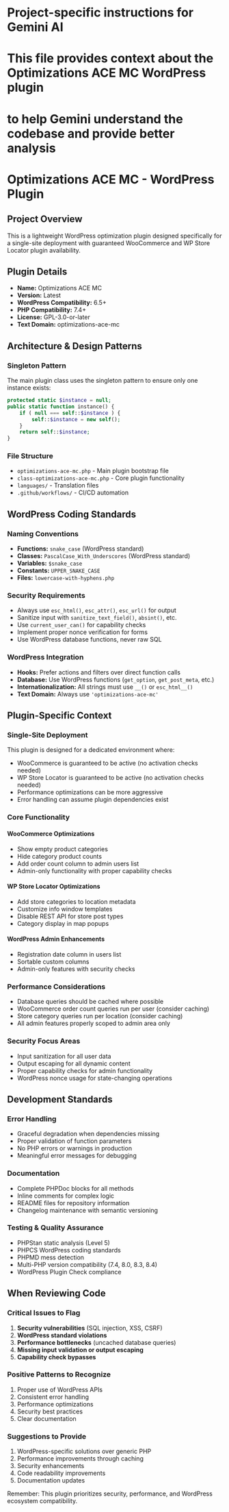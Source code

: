 # Project-specific instructions for Gemini AI
# This file provides context about the Optimizations ACE MC WordPress plugin
# to help Gemini understand the codebase and provide better analysis

# Optimizations ACE MC - WordPress Plugin

## Project Overview
This is a lightweight WordPress optimization plugin designed specifically for a single-site deployment with guaranteed WooCommerce and WP Store Locator plugin availability.

## Plugin Details
- **Name:** Optimizations ACE MC
- **Version:** Latest
- **WordPress Compatibility:** 6.5+
- **PHP Compatibility:** 7.4+
- **License:** GPL-3.0-or-later
- **Text Domain:** optimizations-ace-mc

## Architecture & Design Patterns

### Singleton Pattern
The main plugin class uses the singleton pattern to ensure only one instance exists:
```php
protected static $instance = null;
public static function instance() {
    if ( null === self::$instance ) {
        self::$instance = new self();
    }
    return self::$instance;
}
```

### File Structure
- `optimizations-ace-mc.php` - Main plugin bootstrap file
- `class-optimizations-ace-mc.php` - Core plugin functionality
- `languages/` - Translation files
- `.github/workflows/` - CI/CD automation

## WordPress Coding Standards

### Naming Conventions
- **Functions:** `snake_case` (WordPress standard)
- **Classes:** `PascalCase_With_Underscores` (WordPress standard)
- **Variables:** `$snake_case`
- **Constants:** `UPPER_SNAKE_CASE`
- **Files:** `lowercase-with-hyphens.php`

### Security Requirements
- Always use `esc_html()`, `esc_attr()`, `esc_url()` for output
- Sanitize input with `sanitize_text_field()`, `absint()`, etc.
- Use `current_user_can()` for capability checks
- Implement proper nonce verification for forms
- Use WordPress database functions, never raw SQL

### WordPress Integration
- **Hooks:** Prefer actions and filters over direct function calls
- **Database:** Use WordPress functions (`get_option`, `get_post_meta`, etc.)
- **Internationalization:** All strings must use `__()` or `esc_html__()`
- **Text Domain:** Always use `'optimizations-ace-mc'`

## Plugin-Specific Context

### Single-Site Deployment
This plugin is designed for a dedicated environment where:
- WooCommerce is guaranteed to be active (no activation checks needed)
- WP Store Locator is guaranteed to be active (no activation checks needed)
- Performance optimizations can be more aggressive
- Error handling can assume plugin dependencies exist

### Core Functionality

#### WooCommerce Optimizations
- Show empty product categories
- Hide category product counts
- Add order count column to admin users list
- Admin-only functionality with proper capability checks

#### WP Store Locator Optimizations  
- Add store categories to location metadata
- Customize info window templates
- Disable REST API for store post types
- Category display in map popups

#### WordPress Admin Enhancements
- Registration date column in users list
- Sortable custom columns
- Admin-only features with security checks

### Performance Considerations
- Database queries should be cached where possible
- WooCommerce order count queries run per user (consider caching)
- Store category queries run per location (consider caching)
- All admin features properly scoped to admin area only

### Security Focus Areas
- Input sanitization for all user data
- Output escaping for all dynamic content
- Proper capability checks for admin functionality
- WordPress nonce usage for state-changing operations

## Development Standards

### Error Handling
- Graceful degradation when dependencies missing
- Proper validation of function parameters
- No PHP errors or warnings in production
- Meaningful error messages for debugging

### Documentation
- Complete PHPDoc blocks for all methods
- Inline comments for complex logic
- README files for repository information
- Changelog maintenance with semantic versioning

### Testing & Quality Assurance
- PHPStan static analysis (Level 5)
- PHPCS WordPress coding standards
- PHPMD mess detection
- Multi-PHP version compatibility (7.4, 8.0, 8.3, 8.4)
- WordPress Plugin Check compliance

## When Reviewing Code

### Critical Issues to Flag
1. **Security vulnerabilities** (SQL injection, XSS, CSRF)
2. **WordPress standard violations**
3. **Performance bottlenecks** (uncached database queries)
4. **Missing input validation or output escaping**
5. **Capability check bypasses**

### Positive Patterns to Recognize
1. Proper use of WordPress APIs
2. Consistent error handling
3. Performance optimizations
4. Security best practices
5. Clear documentation

### Suggestions to Provide
1. WordPress-specific solutions over generic PHP
2. Performance improvements through caching
3. Security enhancements
4. Code readability improvements
5. Documentation updates

Remember: This plugin prioritizes security, performance, and WordPress ecosystem compatibility.
